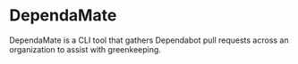 # DependaMate
DependaMate is a CLI tool that gathers Dependabot pull requests across an organization to assist with greenkeeping.
